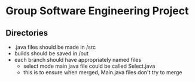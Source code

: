 # Group Software Engineering Project

## Directories
- .java files should be made in /src
- builds should be saved in /out
- each branch should have appropriately named files
  - select mode main java file could be called Select.java
  - this is to ensure when merged, Main.java files don't try to merge
